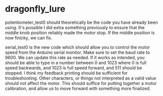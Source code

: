 # dragonfly_lure

potentiometer_test0 should theoretically be the code you have already been using.  It's possible I did extra something previously to ensure that the middle knob position reliably made the motor stop.  If the middle position is now finicky, we can fix.

serial_test0 is the new code which should allow you to control the motor speed from the Arduino serial monitor.  Make sure to set the baud rate to 9600.  We can update this rate as needed.  If it works as intended, you should be able to type in a number between 0 and 1023 where 0 is full speed backwards, and 1023 is full speed forward, and 511 should be stopped.  I think my feedback printing should be sufficient for troubleshooting.  Other characters, or things not interpreted as a valid value should not affect the motor.  This should suffice for putting together a motor calibration, and allow us to move forward with something more finalized.
